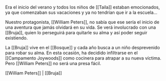 Era el inicio del verano y todos los niños de [[Taila]] estaban emocionados, ya que comenzaban sus vacaciones y ya no tendrían que ir a la escuela...

Nuestro protagonista, [[William Peters]], no sabía que ese sería el inicio de una aventura que jamás olvidará en su vida. Se verá involucrado con una [[Bruja]], quien lo perseguirá para quitarle su alma y así poder seguir existiendo.

La [[Bruja]] vive en el [[Bosque]] y cada año busca a un niño desprevenido para robar su alma. En esta ocasión, ha decidido infiltrarse en el [[Campamento Joywoods]] como cocinera para atrapar a su nueva víctima. Pero [[William Peters]] no será una presa fácil.

[[William Peters]] | [[Bruja]]